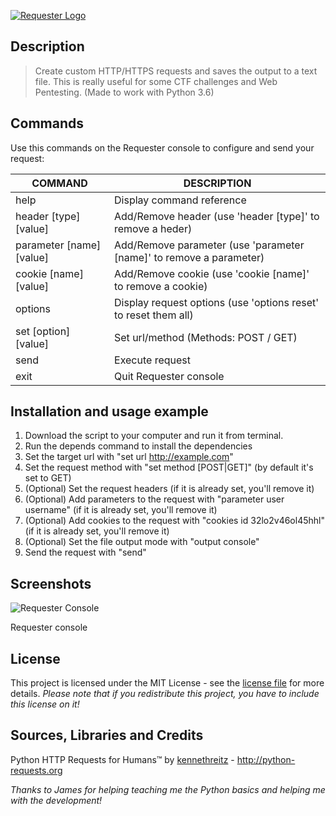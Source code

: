 [![Requester Logo](https://deantonious.es/content/images/requester_logo_1.png)](https://github.com/deantonious/Requester)

## Description

> Create custom HTTP/HTTPS requests and saves the output to a text file. This is really useful for some CTF challenges and Web Pentesting. (Made to work with Python 3.6)

## Commands

Use this commands on the Requester console to configure and send your request:

COMMAND                         | DESCRIPTION
--------------------------      | -------------
help                            |  Display command reference
header \[type\] \[value\]       |  Add/Remove header (use 'header \[type\]' to remove a heder)
parameter \[name\] \[value\]    |  Add/Remove parameter (use 'parameter \[name\]' to remove a parameter)
cookie \[name\] \[value\]    	|  Add/Remove cookie (use 'cookie \[name\]' to remove a cookie)
options                         |  Display request options (use 'options reset' to reset them all)
set \[option\] \[value\]   		|  Set url/method (Methods: POST / GET)
send                            |  Execute request
exit                            |  Quit Requester console
	
## Installation and usage example

1. Download the script to your computer and run it from terminal. 
2. Run the depends command to install the dependencies
3. Set the target url with "set url http://example.com"
4. Set the request method with "set method [POST|GET]" (by default it's set to GET)
5. (Optional) Set the request headers (if it is already set, you'll remove it)
6. (Optional) Add parameters to the request with "parameter user username" (if it is already set, you'll remove it)
6. (Optional) Add cookies to the request with "cookies id 32lo2v46ol45hhl" (if it is already set, you'll remove it)
7. (Optional) Set the file output mode with "output console"
8. Send the request with "send"

## Screenshots

![Requester Console](https://deantonious.es/content/images/requester.png)

Requester console 

## License

This project is licensed under the MIT License - see the [license file](LICENSE) for more details. _Please note that if you redistribute this project, you have to include this license on it!_

## Sources, Libraries and Credits

Python HTTP Requests for Humans™ by [kennethreitz](https://github.com/kennethreitz/requests) - http://python-requests.org

*Thanks to James for helping teaching me the Python basics and helping me with the development!*
